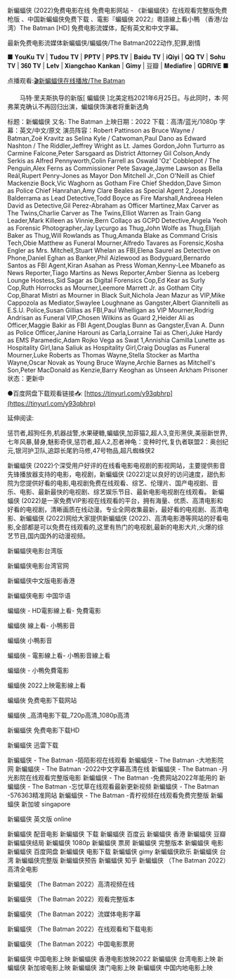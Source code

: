 新蝙蝠侠 (2022)免费电影在线
免费电影网站 - 《新蝙蝠侠》在线观看完整版免费枪版 、中国新蝙蝠侠免费下载 、電影『蝙蝠俠 2022』粵語線上看小鴨 （香港/台湾）The Batman [HD] 免费电影流媒体，配有英文和中文字幕。

最新免费电影流媒体新蝙蝠侠/蝙蝠俠/The Batman2022动作,犯罪,剧情

■ 𝐘𝐨𝐮𝐊𝐮 𝐓𝐕 | 𝐓𝐮𝐝𝐨𝐮 𝐓𝐕 | 𝐏𝐏𝐓𝐕 | 𝐏𝐏𝐒.𝐓𝐕 | 𝐁𝐚𝐢𝐝𝐮 𝐓𝐕 | 𝐢𝐐𝐢𝐲𝐢 | 𝐐𝐐 𝐓𝐕 | 𝐒𝐨𝐡𝐮 𝐓𝐕 | 𝟑𝟔𝟎 𝐓𝐕 | 𝐋𝐞𝐭𝐯 | 𝐗𝐢𝐚𝐧𝐠𝐜𝐡𝐚𝐨 𝐊𝐚𝐧𝐤𝐚𝐧 | 𝐆𝐢𝐦𝐲 | 豆瓣 | 𝐌𝐞𝐝𝐢𝐚𝐟𝐢𝐫𝐞 | 𝐆𝐃𝐑𝐈𝐕𝐄 ■

点播观看:[🎬新蝙蝠侠在线播放/The Batman](https://t.co/9LqnfWFPDs)



　　马特·里夫斯执导的新版[ 蝙蝠侠 ]北美定档2021年6月25日。与此同时，本·阿弗莱克确认不再回归出演，蝙蝠侠饰演者将重新选角

标题：新蝙蝠侠
又名: The Batman
上映日期：2022
下载：高清/蓝光/1080p
字幕：英文/中文/原文
演员阵容：Robert Pattinson as Bruce Wayne / Batman,Zoë Kravitz as Selina Kyle / Catwoman,Paul Dano as Edward Nashton / The Riddler,Jeffrey Wright as Lt. James Gordon,John Turturro as Carmine Falcone,Peter Sarsgaard as District Attorney Gil Colson,Andy Serkis as Alfred Pennyworth,Colin Farrell as Oswald 'Oz' Cobblepot / The Penguin,Alex Ferns as Commissioner Pete Savage,Jayme Lawson as Bella Reál,Rupert Penry-Jones as Mayor Don Mitchell Jr.,Con O'Neill as Chief Mackenzie Bock,Vic Waghorn as Gotham Fire Chief Sheddon,Dave Simon as Police Chief Hanrahan,Amy Clare Beales as Special Agent 2,Joseph Balderrama as Lead Detective,Todd Boyce as Fire Marshall,Andreea Helen David as Detective,Gil Perez-Abraham as Officer Martinez,Max Carver as The Twins,Charlie Carver as The Twins,Elliot Warren as Train Gang Leader,Mark Killeen as Vinnie,Bern Collaço as GCPD Detective,Angela Yeoh as Forensic Photographer,Jay Lycurgo as Thug,John Wolfe as Thug,Elijah Baker as Thug,Will Rowlands as Thug,Amanda Blake as Command Crisis Tech,Obie Matthew as Funeral Mourner,Alfredo Tavares as Forensic,Kosha Engler as Mrs. Mitchell,Stuart Whelan as FBI,Elena Saurel as Detective on Phone,Daniel Eghan as Banker,Phil Aizlewood as Bodyguard,Bernardo Santos as FBI Agent,Kiran Asahan as Press Woman,Kenny-Lee Mbanefo as News Reporter,Tiago Martins as News Reporter,Amber Sienna as Iceberg Lounge Hostess,Sid Sagar as Digital Forensics Cop,Ed Kear as Surly Cop,Ruth Horrocks as Mourner,Leemore Marrett Jr. as Gotham City Cop,Bharat Mistri as Mourner in Black Suit,Nichola Jean Mazur as VIP,Mike Cappozola as Mediator,Swaylee Loughnane as Gangster,Albert Giannitelli as E.S.U. Police,Susan Gillias as FBI,Paul Whelligan as VIP Mourner,Rodrig Andrisan as Funeral VIP,Chosen Wilkins as Guard 2,Heider Ali as Officer,Maggie Bakir as FBI Agent,Douglas Bunn as Gangster,Evan A. Dunn as Police Officer,Janine Harouni as Carla,Lorraine Tai as Cheri,Juke Hardy as EMS Paramedic,Adam Rojko Vega as Swat 1,Annishia Camilla Lunette as Hospitality Girl,Iana Saliuk as Hospitality Girl,Craig Douglas as Funeral Mourner,Luke Roberts as Thomas Wayne,Stella Stocker as Martha Wayne,Oscar Novak as Young Bruce Wayne,Archie Barnes as Mitchell's Son,Peter MacDonald as Kenzie,Barry Keoghan as Unseen Arkham Prisoner
状态：更新中

●百度网盘下载观看链接📥: [https://tinyurl.com/y93qbhrp](https://tinyurl.com/y93qbhrp)

延伸阅读:

惩罚者,超狗任务,机器战警,水果硬糖,蝙蝠侠,加菲猫2,超人3,变形黑侠,美丽新世界,七年风暴,替身,魅影奇侠,惩罚者,超人2,忍者神龟：变种时代,复仇者联盟2：奥创纪元,银河护卫队,追踪长尾豹马修,47号物品,超凡蜘蛛侠2

新蝙蝠侠 (2022)个深受用户好评的在线看电影电视剧的影视网站，主要提供影音先锋播放器支持的电影，电视剧，新蝙蝠侠 (2022)定以良好的访问速度，甜仇影院为您提供好看的电影,电视剧免费在线观看、综艺、伦理片、国产电视剧、音乐、电影、最新最快的电视剧、综艺娱乐节目、最新电影电视剧在线观看。
新蝙蝠侠 (2022)是一家免费VIP影视在线观看的平台，拥有海量、优质、高清电影和好看的电视剧，清晰画质在线动漫。专业全网收集最新，最好看的电视剧、高清电影、新蝙蝠侠 (2022)网给大家提供新蝙蝠侠 (2022)、高清电影港等网站的好看电影,全部都是可以免费在线观看的,这里有热门的电视剧,最新的电影大片,火爆的综艺节目,国内国外的动漫视频。

新蝙蝠侠电影台湾版

新蝙蝠侠电影台湾官网

新蝙蝠侠中文版电影香港

新蝙蝠侠电影 中国华语

蝙蝠俠 - HD電影線上看- 免費電影

蝙蝠俠 線上看- 小鴨影音

蝙蝠俠 小鴨影音

蝙蝠俠 - 電影線上看- 小鴨影音線上看

蝙蝠俠 - 小鴨免費電影

蝙蝠俠 2022上映電影線上看

蝙蝠俠 免费电影下载网站

蝙蝠俠 _高清电影下载_720p高清_1080p高清

新蝙蝠侠 免费电影下载HD

新蝙蝠侠 迅雷下载

新蝙蝠侠 - The Batman -陌陌影视在线观看
新蝙蝠侠 - The Batman -大地影院网
新蝙蝠侠 - The Batman -2022中文字幕高清在线
新蝙蝠侠 - The Batman -月光影院在线观看完整版电影
新蝙蝠侠 - The Batman -免费网站2022年能用的
新蝙蝠侠 - The Batman -忘忧草在线观看最新更新视频
新蝙蝠侠 - The Batman -576363精准网站
新蝙蝠侠 - The Batman -青柠视频在线观看免费完整版
新蝙蝠侠 新加坡 singapore

新蝙蝠侠 英文版 online

新蝙蝠侠 配音电影
新蝙蝠侠 下载
新蝙蝠侠 百度云
新蝙蝠侠 香港
新蝙蝠侠 豆瓣
新蝙蝠侠结局
新蝙蝠侠 1080p
新蝙蝠侠 票房
新蝙蝠侠 完整版本
新蝙蝠侠 电影
新蝙蝠侠 百度网盘
新蝙蝠侠 电影下载
新蝙蝠侠 gimy
新蝙蝠侠欧乐
新蝙蝠侠 台湾
新蝙蝠侠完整版
新蝙蝠侠预告
新蝙蝠侠 知乎
新蝙蝠侠 （The Batman 2022）高清全电影

新蝙蝠侠 （The Batman 2022）高清视频在线

新蝙蝠侠 （The Batman 2022）观看完整版本

新蝙蝠侠 （The Batman 2022）流媒体电影字幕

新蝙蝠侠 （The Batman 2022）在线观看和下载电影

新蝙蝠侠 （The Batman 2022）中国电影票房

新蝙蝠侠 中国电影上映
新蝙蝠侠 香港电影放映2022
新蝙蝠侠 台湾电影上映
新蝙蝠侠 新加坡电影上映
新蝙蝠侠 澳门电影上映
新蝙蝠侠 中国内地电影上映
